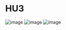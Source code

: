 # HU3
![image](https://github.com/user-attachments/assets/dabf9ba3-b63d-490f-aed9-8c4c14109b57)
![image](https://github.com/user-attachments/assets/e748f5ac-4dd9-4bd8-b662-00e658e59b39)
![image](https://github.com/user-attachments/assets/e66180da-07bd-4188-b2ce-a9593fca4dbb)
